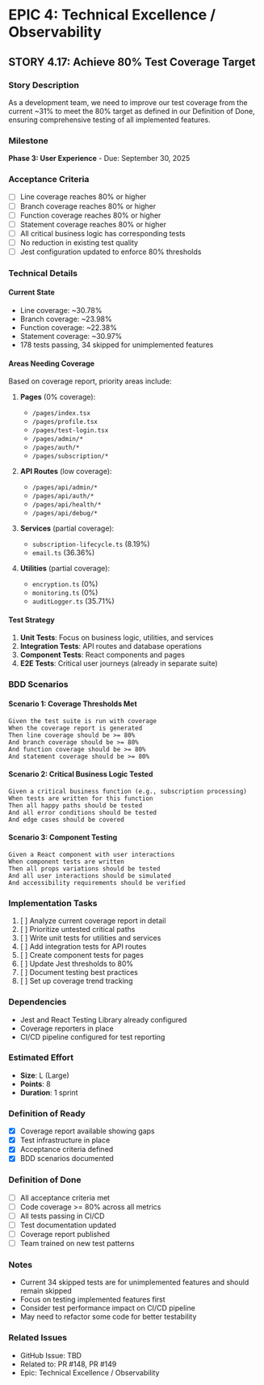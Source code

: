 # EPIC 4: Technical Excellence / Observability

## STORY 4.17: Achieve 80% Test Coverage Target

### Story Description
As a development team, we need to improve our test coverage from the current ~31% to meet the 80% target as defined in our Definition of Done, ensuring comprehensive testing of all implemented features.

### Milestone
**Phase 3: User Experience** - Due: September 30, 2025

### Acceptance Criteria
- [ ] Line coverage reaches 80% or higher
- [ ] Branch coverage reaches 80% or higher  
- [ ] Function coverage reaches 80% or higher
- [ ] Statement coverage reaches 80% or higher
- [ ] All critical business logic has corresponding tests
- [ ] No reduction in existing test quality
- [ ] Jest configuration updated to enforce 80% thresholds

### Technical Details

#### Current State
- Line coverage: ~30.78%
- Branch coverage: ~23.98%
- Function coverage: ~22.38%
- Statement coverage: ~30.97%
- 178 tests passing, 34 skipped for unimplemented features

#### Areas Needing Coverage
Based on coverage report, priority areas include:
1. **Pages** (0% coverage):
   - `/pages/index.tsx`
   - `/pages/profile.tsx`
   - `/pages/test-login.tsx`
   - `/pages/admin/*`
   - `/pages/auth/*`
   - `/pages/subscription/*`

2. **API Routes** (low coverage):
   - `/pages/api/admin/*`
   - `/pages/api/auth/*`
   - `/pages/api/health/*`
   - `/pages/api/debug/*`

3. **Services** (partial coverage):
   - `subscription-lifecycle.ts` (8.19%)
   - `email.ts` (36.36%)

4. **Utilities** (partial coverage):
   - `encryption.ts` (0%)
   - `monitoring.ts` (0%)
   - `auditLogger.ts` (35.71%)

#### Test Strategy
1. **Unit Tests**: Focus on business logic, utilities, and services
2. **Integration Tests**: API routes and database operations
3. **Component Tests**: React components and pages
4. **E2E Tests**: Critical user journeys (already in separate suite)

### BDD Scenarios

#### Scenario 1: Coverage Thresholds Met
```gherkin
Given the test suite is run with coverage
When the coverage report is generated
Then line coverage should be >= 80%
And branch coverage should be >= 80%
And function coverage should be >= 80%
And statement coverage should be >= 80%
```

#### Scenario 2: Critical Business Logic Tested
```gherkin
Given a critical business function (e.g., subscription processing)
When tests are written for this function
Then all happy paths should be tested
And all error conditions should be tested
And edge cases should be covered
```

#### Scenario 3: Component Testing
```gherkin
Given a React component with user interactions
When component tests are written
Then all props variations should be tested
And all user interactions should be simulated
And accessibility requirements should be verified
```

### Implementation Tasks
1. [ ] Analyze current coverage report in detail
2. [ ] Prioritize untested critical paths
3. [ ] Write unit tests for utilities and services
4. [ ] Add integration tests for API routes
5. [ ] Create component tests for pages
6. [ ] Update Jest thresholds to 80%
7. [ ] Document testing best practices
8. [ ] Set up coverage trend tracking

### Dependencies
- Jest and React Testing Library already configured
- Coverage reporters in place
- CI/CD pipeline configured for test reporting

### Estimated Effort
- **Size**: L (Large)
- **Points**: 8
- **Duration**: 1 sprint

### Definition of Ready
- [x] Coverage report available showing gaps
- [x] Test infrastructure in place
- [x] Acceptance criteria defined
- [x] BDD scenarios documented

### Definition of Done
- [ ] All acceptance criteria met
- [ ] Code coverage >= 80% across all metrics
- [ ] All tests passing in CI/CD
- [ ] Test documentation updated
- [ ] Coverage report published
- [ ] Team trained on new test patterns

### Notes
- Current 34 skipped tests are for unimplemented features and should remain skipped
- Focus on testing implemented features first
- Consider test performance impact on CI/CD pipeline
- May need to refactor some code for better testability

### Related Issues
- GitHub Issue: TBD
- Related to: PR #148, PR #149
- Epic: Technical Excellence / Observability